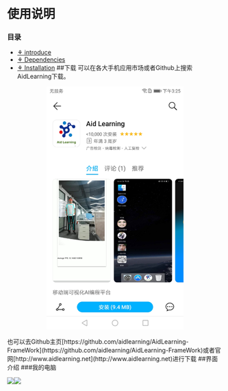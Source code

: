 # 使用说明
### 目录
- <a href='##下载'>⚘ introduce</a>
- <a href='##界面介绍'>⚘ Dependencies</a>
- <a href='##使用说明'>⚘ Installation</a>
##下载
可以在各大手机应用市场或者Github上搜索AidLearning下载。
<p align="center">
	<img src="images/Screenshot_20190828-152555.jpg"  width="320" >
</p>
也可以去Github主页[https://github.com/aidlearning/AidLearning-FrameWork](https://github.com/aidlearning/AidLearning-FrameWork)或者官网[http://www.aidlearning.net](http://www.aidlearning.net)进行下载
##界面介绍
###我的电脑
<p align=left>
<img src="image/TIM截图20190828155827.png" width=300px /><img src="image/TIM截图20190828160021.png" width=300px />
</p>
